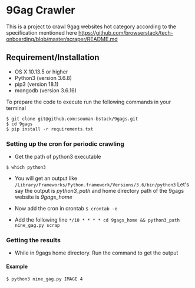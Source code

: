 # 9Gag Crawler
This is a project to crawl 9gag websites hot category according to the specification mentioned here https://github.com/browserstack/tech-onboarding/blob/master/scraper/README.md

## Requirement/Installation
- OS X 10.13.5 or higher
- Python3 (version 3.6.8)
- pip3 (version 18.1)
- mongodb (version 3.6.16)

To prepare the code to execute run the following commands in your terminal
```
$ git clone git@github.com:souman-bstack/9gags.git
$ cd 9gags
$ pip install -r requirements.txt
```
### Setting up the cron for periodic crawling
- Get the path of python3 executable
```
$ which python3
```
- You will get an output like `/Library/Frameworks/Python.framework/Versions/3.6/bin/python3`
Let's say the output is *python3_path* and home directory path of the 9gags website is *9gags_home*

- Now add the cron in crontab
`$ crontab -e`

- Add the following line
`*/10 * * * * cd 9gags_home && python3_path nine_gag.py scrap`

### Getting the results
- While in 9gags home directory. Run the command to get the output
#### Example
```
$ python3 nine_gag.py IMAGE 4
```